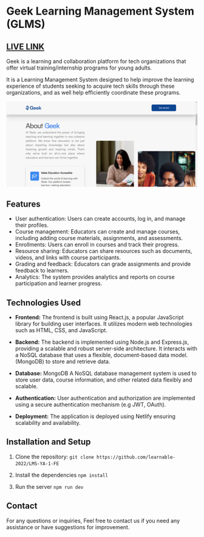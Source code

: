 # Geek Learning Management System (GLMS)

## [LIVE LINK](https://geek-lms.netlify.app/)



Geek is a learning and collaboration platform for tech organizations that offer virtual training/internship programs for young adults.

It is a Learning Management System designed to help improve the learning experience of students seeking to acquire tech skills through these organizations, and as well help efficiently coordinate these programs.

![demo](/public/images/preview.png)

## Features

- User authentication: Users can create accounts, log in, and manage their profiles.
- Course management: Educators can create and manage courses, including adding course materials, assignments, and assessments.
- Enrollments: Users can enroll in courses and track their progress.
- Resource sharing: Educators can share resources such as documents, videos, and links with course participants.
- Grading and feedback: Educators can grade assignments and provide feedback to learners.
- Analytics: The system provides analytics and reports on course participation and learner progress.

## Technologies Used

- **Frontend:** The frontend is built using React.js, a popular JavaScript library for building user interfaces. It utilizes modern web technologies such as HTML, CSS, and JavaScript.

- **Backend:** The backend is implemented using Node.js and Express.js, providing a scalable and robust server-side architecture. It interacts with a NoSQL database that uses a flexible, document-based data model. (MongoDB) to store and retrieve data.

- **Database:** MongoDB A NoSQL database management system is used to store user data, course information, and other related data flexibly and scalable.

- **Authentication:** User authentication and authorization are implemented using a secure authentication mechanism (e.g JWT, OAuth).

- **Deployment:** The application is deployed using Netlify ensuring scalability and availability.

## Installation and Setup

1. Clone the repository:
   `git clone https://github.com/learnable-2022/LMS-YA-1-FE`

2. Install the dependencies
   `npm install`

3. Run the server
   `npm run dev`

## Contact

For any questions or inquiries, Feel free to contact us if you need any assistance or have suggestions for improvement.
